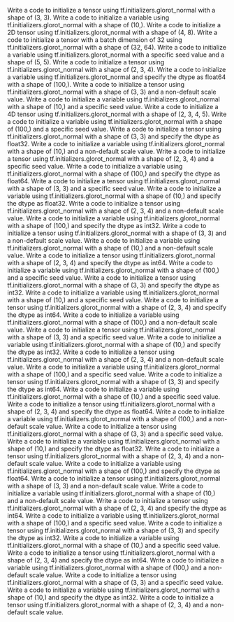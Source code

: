 Write a code to initialize a tensor using tf.initializers.glorot_normal with a shape of (3, 3).
Write a code to initialize a variable using tf.initializers.glorot_normal with a shape of (10,).
Write a code to initialize a 2D tensor using tf.initializers.glorot_normal with a shape of (4, 8).
Write a code to initialize a tensor with a batch dimension of 32 using tf.initializers.glorot_normal with a shape of (32, 64).
Write a code to initialize a variable using tf.initializers.glorot_normal with a specific seed value and a shape of (5, 5).
Write a code to initialize a tensor using tf.initializers.glorot_normal with a shape of (2, 3, 4).
Write a code to initialize a variable using tf.initializers.glorot_normal and specify the dtype as float64 with a shape of (100,).
Write a code to initialize a tensor using tf.initializers.glorot_normal with a shape of (3, 3) and a non-default scale value.
Write a code to initialize a variable using tf.initializers.glorot_normal with a shape of (10,) and a specific seed value.
Write a code to initialize a 4D tensor using tf.initializers.glorot_normal with a shape of (2, 3, 4, 5).
Write a code to initialize a variable using tf.initializers.glorot_normal with a shape of (100,) and a specific seed value.
Write a code to initialize a tensor using tf.initializers.glorot_normal with a shape of (3, 3) and specify the dtype as float32.
Write a code to initialize a variable using tf.initializers.glorot_normal with a shape of (10,) and a non-default scale value.
Write a code to initialize a tensor using tf.initializers.glorot_normal with a shape of (2, 3, 4) and a specific seed value.
Write a code to initialize a variable using tf.initializers.glorot_normal with a shape of (100,) and specify the dtype as float64.
Write a code to initialize a tensor using tf.initializers.glorot_normal with a shape of (3, 3) and a specific seed value.
Write a code to initialize a variable using tf.initializers.glorot_normal with a shape of (10,) and specify the dtype as float32.
Write a code to initialize a tensor using tf.initializers.glorot_normal with a shape of (2, 3, 4) and a non-default scale value.
Write a code to initialize a variable using tf.initializers.glorot_normal with a shape of (100,) and specify the dtype as int32.
Write a code to initialize a tensor using tf.initializers.glorot_normal with a shape of (3, 3) and a non-default scale value.
Write a code to initialize a variable using tf.initializers.glorot_normal with a shape of (10,) and a non-default scale value.
Write a code to initialize a tensor using tf.initializers.glorot_normal with a shape of (2, 3, 4) and specify the dtype as int64.
Write a code to initialize a variable using tf.initializers.glorot_normal with a shape of (100,) and a specific seed value.
Write a code to initialize a tensor using tf.initializers.glorot_normal with a shape of (3, 3) and specify the dtype as int32.
Write a code to initialize a variable using tf.initializers.glorot_normal with a shape of (10,) and a specific seed value.
Write a code to initialize a tensor using tf.initializers.glorot_normal with a shape of (2, 3, 4) and specify the dtype as int64.
Write a code to initialize a variable using tf.initializers.glorot_normal with a shape of (100,) and a non-default scale value.
Write a code to initialize a tensor using tf.initializers.glorot_normal with a shape of (3, 3) and a specific seed value.
Write a code to initialize a variable using tf.initializers.glorot_normal with a shape of (10,) and specify the dtype as int32.
Write a code to initialize a tensor using tf.initializers.glorot_normal with a shape of (2, 3, 4) and a non-default scale value.
Write a code to initialize a variable using tf.initializers.glorot_normal with a shape of (100,) and a specific seed value.
Write a code to initialize a tensor using tf.initializers.glorot_normal with a shape of (3, 3) and specify the dtype as int64.
Write a code to initialize a variable using tf.initializers.glorot_normal with a shape of (10,) and a specific seed value.
Write a code to initialize a tensor using tf.initializers.glorot_normal with a shape of (2, 3, 4) and specify the dtype as float64.
Write a code to initialize a variable using tf.initializers.glorot_normal with a shape of (100,) and a non-default scale value.
Write a code to initialize a tensor using tf.initializers.glorot_normal with a shape of (3, 3) and a specific seed value.
Write a code to initialize a variable using tf.initializers.glorot_normal with a shape of (10,) and specify the dtype as float32.
Write a code to initialize a tensor using tf.initializers.glorot_normal with a shape of (2, 3, 4) and a non-default scale value.
Write a code to initialize a variable using tf.initializers.glorot_normal with a shape of (100,) and specify the dtype as float64.
Write a code to initialize a tensor using tf.initializers.glorot_normal with a shape of (3, 3) and a non-default scale value.
Write a code to initialize a variable using tf.initializers.glorot_normal with a shape of (10,) and a non-default scale value.
Write a code to initialize a tensor using tf.initializers.glorot_normal with a shape of (2, 3, 4) and specify the dtype as int64.
Write a code to initialize a variable using tf.initializers.glorot_normal with a shape of (100,) and a specific seed value.
Write a code to initialize a tensor using tf.initializers.glorot_normal with a shape of (3, 3) and specify the dtype as int32.
Write a code to initialize a variable using tf.initializers.glorot_normal with a shape of (10,) and a specific seed value.
Write a code to initialize a tensor using tf.initializers.glorot_normal with a shape of (2, 3, 4) and specify the dtype as int64.
Write a code to initialize a variable using tf.initializers.glorot_normal with a shape of (100,) and a non-default scale value.
Write a code to initialize a tensor using tf.initializers.glorot_normal with a shape of (3, 3) and a specific seed value.
Write a code to initialize a variable using tf.initializers.glorot_normal with a shape of (10,) and specify the dtype as int32.
Write a code to initialize a tensor using tf.initializers.glorot_normal with a shape of (2, 3, 4) and a non-default scale value.